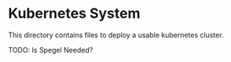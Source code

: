 # Kubernetes System

This directory contains files to deploy a usable kubernetes cluster.

TODO: Is Spegel Needed?
